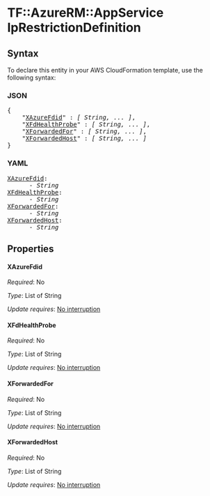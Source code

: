 # TF::AzureRM::AppService IpRestrictionDefinition

## Syntax

To declare this entity in your AWS CloudFormation template, use the following syntax:

### JSON

<pre>
{
    "<a href="#xazurefdid" title="XAzureFdid">XAzureFdid</a>" : <i>[ String, ... ]</i>,
    "<a href="#xfdhealthprobe" title="XFdHealthProbe">XFdHealthProbe</a>" : <i>[ String, ... ]</i>,
    "<a href="#xforwardedfor" title="XForwardedFor">XForwardedFor</a>" : <i>[ String, ... ]</i>,
    "<a href="#xforwardedhost" title="XForwardedHost">XForwardedHost</a>" : <i>[ String, ... ]</i>
}
</pre>

### YAML

<pre>
<a href="#xazurefdid" title="XAzureFdid">XAzureFdid</a>: <i>
      - String</i>
<a href="#xfdhealthprobe" title="XFdHealthProbe">XFdHealthProbe</a>: <i>
      - String</i>
<a href="#xforwardedfor" title="XForwardedFor">XForwardedFor</a>: <i>
      - String</i>
<a href="#xforwardedhost" title="XForwardedHost">XForwardedHost</a>: <i>
      - String</i>
</pre>

## Properties

#### XAzureFdid

_Required_: No

_Type_: List of String

_Update requires_: [No interruption](https://docs.aws.amazon.com/AWSCloudFormation/latest/UserGuide/using-cfn-updating-stacks-update-behaviors.html#update-no-interrupt)

#### XFdHealthProbe

_Required_: No

_Type_: List of String

_Update requires_: [No interruption](https://docs.aws.amazon.com/AWSCloudFormation/latest/UserGuide/using-cfn-updating-stacks-update-behaviors.html#update-no-interrupt)

#### XForwardedFor

_Required_: No

_Type_: List of String

_Update requires_: [No interruption](https://docs.aws.amazon.com/AWSCloudFormation/latest/UserGuide/using-cfn-updating-stacks-update-behaviors.html#update-no-interrupt)

#### XForwardedHost

_Required_: No

_Type_: List of String

_Update requires_: [No interruption](https://docs.aws.amazon.com/AWSCloudFormation/latest/UserGuide/using-cfn-updating-stacks-update-behaviors.html#update-no-interrupt)

